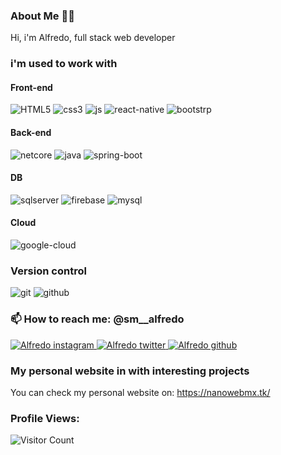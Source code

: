### About Me 👩‍💻

Hi, i'm Alfredo, full stack web developer

### i'm used to work with

#### Front-end

![HTML5](https://img.icons8.com/color/48/000000/html-5--v1.png)
![css3](https://img.icons8.com/color/48/000000/css3.png)
![js](https://img.icons8.com/color/48/000000/javascript--v1.png)
![react-native](https://img.icons8.com/color/48/000000/react-native.png)
![bootstrp](https://img.icons8.com/color/48/000000/bootstrap.png)

#### Back-end

![netcore](https://img.icons8.com/color/48/net-framework.png)
![java](https://img.icons8.com/color/48/java-coffee-cup-logo--v1.png)
![spring-boot](https://img.icons8.com/office/48/spring-logo.png)

#### DB

![sqlserver](https://img.icons8.com/color/48/microsoft-sql-server.png)
![firebase](https://img.icons8.com/color/48/000000/firebase.png)
![mysql](https://img.icons8.com/color/48/000000/mysql-logo.png)

#### Cloud

![google-cloud](https://img.icons8.com/fluency/48/google-cloud.png)

### Version control

![git](https://img.icons8.com/color/48/000000/git.png)
![github](https://img.icons8.com/color/48/000000/github--v1.png)


### 📫 How to reach me: @sm__alfredo
  
  <div> 
    <a href="https://www.instagram.com/sm__alfredo/" target="_blank">
    <img src="https://img.icons8.com/fluency/48/000000/instagram-new.png"
         alt="Alfredo instagram"/>
    </a>
    <a href="https://twitter.com/sm__alfredo" target="_blank">
    <img src="https://img.icons8.com/color/48/000000/twitter--v1.png"
         alt="Alfredo twitter"/>
    </a>
    <a href="https://github.com/llFREEDll" target="_blank">
    <img src="https://img.icons8.com/color/48/000000/github--v1.png"
         alt="Alfredo github"/>
    </a>
  <div/>
  
  ### My personal website in with interesting projects
   You can check my personal website on:
    https://nanowebmx.tk/
  
  ### Profile Views:
  ![Visitor Count](https://profile-counter.glitch.me/llfreedll/count.svg)
